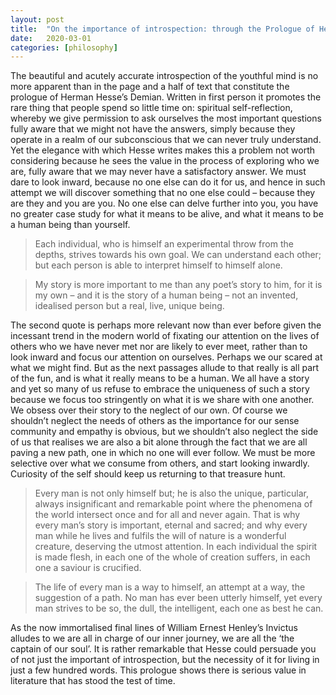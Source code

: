 ```yaml
---
layout: post
title:  "On the importance of introspection: through the Prologue of Hesse's Demian"
date:   2020-03-01
categories: [philosophy]
---
```



The beautiful and acutely accurate introspection of the youthful mind is no more apparent than in the page and a half of text that constitute the prologue of Herman Hesse’s Demian. Written in first person it promotes the rare thing that people spend so little time on: spiritual self-reflection, whereby we give permission to ask ourselves the most important questions fully aware that we might not have the answers, simply because they operate in a realm of our subconscious that we can never truly understand. Yet the elegance with which Hesse writes makes this a problem not worth considering because he sees the value in the process of exploring who we are, fully aware that we may never have a satisfactory answer. We must dare to look inward, because no one else can do it for us, and hence in such attempt we will discover something that no one else could – because they are they and you are you. No one else can delve further into you, you have no greater case study for what it means to be alive, and what it means to be a human being than yourself. 

<blockquote>Each individual, who is himself an experimental throw from the depths, strives towards his own goal. We can understand each other; but each person is able to interpret himself to himself alone. </blockquote>

<blockquote>My story is more important to me than any poet’s story to him, for it is my own – and it is the story of a human being – not an invented, idealised person but a real, live, unique being. </blockquote>

The second quote is perhaps more relevant now than ever before given the incessant trend in the modern world of fixating our attention on the lives of others who we have never met nor are likely to ever meet, rather than to look inward and focus our attention on ourselves. Perhaps we our scared at what we might find. But as the next passages allude to that really is all part of the fun, and is what it really means to be a human. We all have a story and yet so many of us refuse to embrace the uniqueness of such a story because we focus too  stringently on what it is we share with one another. We obsess over their story to the neglect of our own. Of course we shouldn’t neglect the needs of others as the importance for our sense community and empathy is obvious, but we shouldn’t also neglect the side of us that realises we are also a bit alone through the fact that we are all paving a new path, one in which no one will ever follow. We must be more selective over what we consume from others, and start looking inwardly. Curiosity of the self should keep us returning to that treasure hunt.  

<blockquote>Every man is not only himself but; he is also the unique, particular, always insignificant and remarkable point where the phenomena of the world intersect once and for all and never again.  That is why every man’s story is important, eternal and sacred; and why every man while he lives and fulfils the will of nature is a wonderful creature, deserving the utmost attention. In each individual the spirit is made flesh, in each one of the whole of creation suffers, in each one a saviour is crucified. </blockquote>

<blockquote>The life of every man is a way to himself, an attempt at a way, the suggestion of a path. No man has ever been utterly himself, yet every man strives to be so, the dull, the intelligent, each one as best he can. </blockquote>

As the now immortalised final lines of William Ernest Henley’s Invictus alludes to we are all in charge of our inner journey, we are all the ‘the captain of our soul’. It is rather remarkable that Hesse could persuade you of not just the important of introspection, but the necessity of it for living in just a few hundred words. This prologue shows there is serious value in literature that has stood the test of time. 
